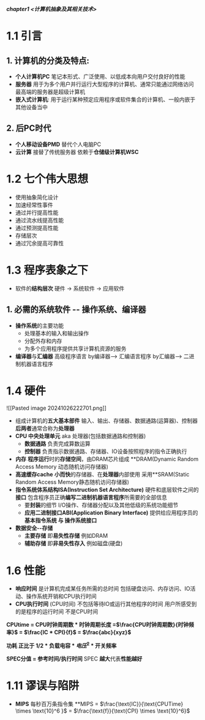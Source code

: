 ***chapter1 <计算机抽象及其相关技术>***
# 1.1 引言
## 1. **计算机的分类及特点**:
- **个人计算机PC**
	笔记本形式、广泛使用、以低成本向用户交付良好的性能
- **服务器**
	用于为多个用户并行运行大型程序的计算机、通常只能通过网络访问
	最高端的服务器是超级计算机
- **嵌入式计算机**:
	用于运行某种预定应用程序或软件集合的计算机、一般内嵌于其他设备当中
## 2. 后PC时代
- **个人移动设备PMD**
	替代个人电脑PC
- **云计算**
	接替了传统服务器
	依赖于**仓储级计算机WSC**
	
# 1.2 七个伟大思想
- 使用抽象简化设计
- 加速经常性事件
- 通过并行提高性能
- 通过流水线提高性能
- 通过预测提高性能
- 存储层次
- 通过冗余提高可靠性

# 1.3 程序表象之下
- 软件的**结构层次**
	硬件 -> 系统软件 -> 应用软件
## 1. 必需的系统软件 -- **操作系统、编译器**
- **操作系统**的主要功能
	- 处理基本的输入和输出操作
	- 分配外存和内存
	- 为多个应用程序提供共享计算机资源的服务
- **编译器**与**汇编器**
	高级程序语言 by编译器--> 
	汇编语言程序 by汇编器-->
	二进制机器语言程序
	
# 1.4 硬件
![[Pasted image 20241026222701.png]]
- 组成计算机的**五大基本部件**
	输入、输出、存储器、数据通路(运算器)、控制器  
	**后两者**通常合称为**处理器**
- **CPU 中央处理单元**
	aka 处理器(包括数据通路和控制器)
	- **数据通路**
		负责完成算数运算
	- **控制器**
		负责指示数据通路、存储器、IO设备按照程序的指令正确执行
- **内存**
	**程序运行**时的**存储空间**，由DRAM芯片组成
		**DRAM(Dynamic Random Access Memory 动态随机访问存储器)
- **高速缓存cache**
	**小而快**的存储器、在**处理器**内部使用
	采用**SRAM(Static Random Access Memory静态随机访问存储器)
- **指令系统体系结构ISA(Instruction Set Architecture)**
	硬件和底层软件之间的**接口**
	包含程序员正确**编写二进制机器语言程序**所需要的全部信息
	- 要**封装**的细节
		I/O操作、存储器分配以及其他低级的系统功能细节
	- **应用二进制接口ABI(Application Binary Interface)**
		提供给应用程序员的**基本指令系统 与 操作系统接口**
- **数据安全--存储**
	- **主要存储**
		即**易失性存储** 例如DRAM
	- **辅助存储**
		即**非易失性存入** 例如磁盘(硬盘)
		
# 1.6 性能
- **响应时间** 
	是计算机完成某任务所需的总时间
	包括硬盘访问、内存访问、IO活动、操作系统开销和CPU执行时间
- **CPU执行时间** (CPU时间)
	不包括等待IO或运行其他程序的时间
	用户所感受到的是程序的运行时间 不是CPU时间

**CPUtime = CPU时钟周期数 * 时钟周期长度 =$\frac{CPU时钟周期数}{时钟频率}$ = $\frac{IC * CPI}{f}$ = $\frac{abc}{xyz}$**

**功耗 正比于 1/2 * 负载电容 * $电压^2$ * 开关频率**

**SPEC分值 = 参考时间/执行时间** SPEC **越大**代表**性能越好**

# 1.11 谬误与陷阱
- **MIPS** 每秒百万条指令集
	**MIPS = $\frac{\text{IC}}{\text{CPUTime} \times \text{10}^6 }$ = $\frac{\text{f}}{\text{CPI} \times \text{10}^6}$


